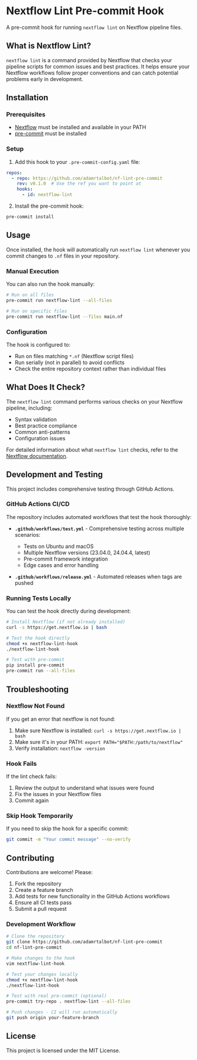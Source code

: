# Nextflow Lint Pre-commit Hook

A pre-commit hook for running `nextflow lint` on Nextflow pipeline files.

## What is Nextflow Lint?

`nextflow lint` is a command provided by Nextflow that checks your pipeline scripts for common issues and best practices. It helps ensure your Nextflow workflows follow proper conventions and can catch potential problems early in development.

## Installation

### Prerequisites

- [Nextflow](https://www.nextflow.io/) must be installed and available in your PATH
- [pre-commit](https://pre-commit.com/) must be installed

### Setup

1. Add this hook to your `.pre-commit-config.yaml` file:

```yaml
repos:
  - repo: https://github.com/adamrtalbot/nf-lint-pre-commit
    rev: v0.1.0  # Use the ref you want to point at
    hooks:
      - id: nextflow-lint
```

2. Install the pre-commit hook:

```bash
pre-commit install
```

## Usage

Once installed, the hook will automatically run `nextflow lint` whenever you commit changes to `.nf` files in your repository.

### Manual Execution

You can also run the hook manually:

```bash
# Run on all files
pre-commit run nextflow-lint --all-files

# Run on specific files
pre-commit run nextflow-lint --files main.nf
```

### Configuration

The hook is configured to:
- Run on files matching `*.nf` (Nextflow script files)
- Run serially (not in parallel) to avoid conflicts
- Check the entire repository context rather than individual files

## What Does It Check?

The `nextflow lint` command performs various checks on your Nextflow pipeline, including:
- Syntax validation
- Best practice compliance
- Common anti-patterns
- Configuration issues

For detailed information about what `nextflow lint` checks, refer to the [Nextflow documentation](https://www.nextflow.io/docs/latest/reference/cli.html#lint).

## Development and Testing

This project includes comprehensive testing through GitHub Actions.

### GitHub Actions CI/CD

The repository includes automated workflows that test the hook thoroughly:

- **`.github/workflows/test.yml`** - Comprehensive testing across multiple scenarios:
  - Tests on Ubuntu and macOS
  - Multiple Nextflow versions (23.04.0, 24.04.4, latest)
  - Pre-commit framework integration
  - Edge cases and error handling
  
- **`.github/workflows/release.yml`** - Automated releases when tags are pushed

### Running Tests Locally

You can test the hook directly during development:

```bash
# Install Nextflow (if not already installed)
curl -s https://get.nextflow.io | bash

# Test the hook directly
chmod +x nextflow-lint-hook
./nextflow-lint-hook

# Test with pre-commit
pip install pre-commit
pre-commit run --all-files
```

## Troubleshooting

### Nextflow Not Found

If you get an error that nextflow is not found:
1. Make sure Nextflow is installed: `curl -s https://get.nextflow.io | bash`
2. Make sure it's in your PATH: `export PATH="$PATH:/path/to/nextflow"`
3. Verify installation: `nextflow -version`

### Hook Fails

If the lint check fails:
1. Review the output to understand what issues were found
2. Fix the issues in your Nextflow files
3. Commit again

### Skip Hook Temporarily

If you need to skip the hook for a specific commit:

```bash
git commit -m "Your commit message" --no-verify
```

## Contributing

Contributions are welcome! Please:

1. Fork the repository
2. Create a feature branch
3. Add tests for new functionality in the GitHub Actions workflows
4. Ensure all CI tests pass
5. Submit a pull request

### Development Workflow

```bash
# Clone the repository
git clone https://github.com/adamrtalbot/nf-lint-pre-commit
cd nf-lint-pre-commit

# Make changes to the hook
vim nextflow-lint-hook

# Test your changes locally
chmod +x nextflow-lint-hook
./nextflow-lint-hook

# Test with real pre-commit (optional)
pre-commit try-repo . nextflow-lint --all-files

# Push changes - CI will run automatically
git push origin your-feature-branch
```

## License

This project is licensed under the MIT License. 